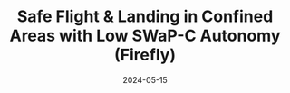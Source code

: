---
title: "Safe Flight & Landing in Confined Areas with Low SWaP-C Autonomy (Firefly)"
date: 2024-05-15
status: "Finished"
technologies: ["Mapping", "Obstacle Avoidance"]
image: "low_swap_c.gif"
externalUrl: "https://www.youtube.com/watch?v=9koIUqpgJ14&ab_channel=NearEarthAutonomy"
tags: ["motion planning", "ROS"]
---